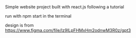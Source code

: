 Simple website project built with react.js following a tutorial

run with npm start in the terminal

design is from https://www.figma.com/file/lz9lLpFHMxHm2odnwM3R0z/gpt3
